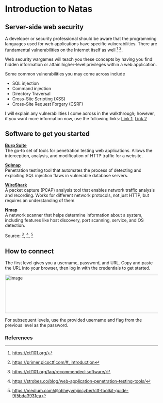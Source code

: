 # Introduction to Natas

## Server-side web security 
A developer or security professional should be aware that the programming languages used for web applications have specific vulnerabilities. There are fundamental vulnerabilities on the Internet itself as well [^1] [^2].

Web security wargames will teach you these concepts by having you find hidden information or attain higher-level privileges within a web application. 

Some common vulnerabilities you may come across include 
+ SQL injection
+ Command injection
+ Directory Traversal
+	Cross-Site Scripting (XSS)
+	Cross-Site Request Forgery (CSRF)
  
I will explain any vulnerabilities I come across in the walkthrough; however, if you want more information now, use the following links:
[Link 1](https://ctf101.org/web-exploitation/overview/), [Link 2](https://primer.picoctf.com/#_web_exploits)

## Software to get you started
[**Burp Suite**](<https://portswigger.net/burp/documentation/desktop/getting-started>)  
 The go-to set of tools for penetration testing web applications. Allows the interception, analysis, and modification of HTTP traffic for a website. 

[**Sqlmap**](https://sqlmap.org/)  
Penetration testing tool that automates the process of detecting and exploiting SQL injection flaws in vulnerable database servers.

[**WireShark**](https://www.wireshark.org/)    
A packet capture (PCAP) analysis tool that enables network traffic analysis and recording. Works for different network protocols, not just HTTP, but requires an understanding of them.  

[**Nmap**](https://nmap.org/)  
A network scanner that helps determine information about a system, including features like host discovery, port scanning, service, and OS detection. 

Source: [^3], [^4], [^5]

## How to connect
The first level gives you a username, password, and URL. Copy and paste the URL into your browser, then log in with the credentials to get started. 

<img width="750" height="126" alt="image" src="https://github.com/user-attachments/assets/266af7bf-c5ab-4a56-b9bb-670ad1dec09f" />

For subsequent levels, use the provided username and flag from the previous level as the password.

### References
[^1]: <https://ctf101.org/>
[^2]: <https://primer.picoctf.com/#_introduction>
[^3]: <https://ctf101.org/faq/recommended-software/>
[^4]: <https://strobes.co/blog/web-application-penetration-testing-tools/>
[^5]: <https://medium.com/@ohheyymjincyber/ctf-toolkit-guide-9f5bda3931ea>
